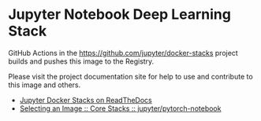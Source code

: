# Jupyter Notebook Deep Learning Stack

GitHub Actions in the <https://github.com/jupyter/docker-stacks> project builds and pushes this image to the Registry.

Please visit the project documentation site for help to use and contribute to this image and others.

- [Jupyter Docker Stacks on ReadTheDocs](https://jupyter-docker-stacks.readthedocs.io/en/latest/index.html)
- [Selecting an Image :: Core Stacks :: jupyter/pytorch-notebook](https://jupyter-docker-stacks.readthedocs.io/en/latest/using/selecting.html#jupyter-pytorch-notebook)
